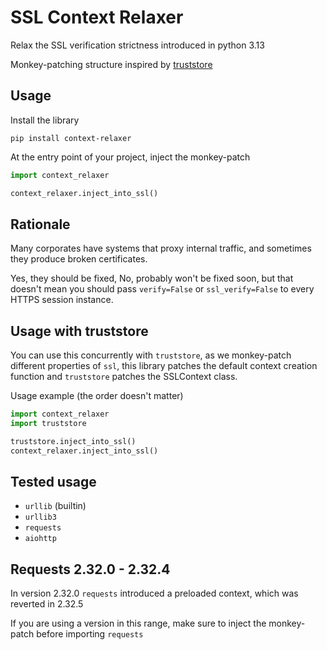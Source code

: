 # SSL Context Relaxer

Relax the SSL verification strictness introduced in python 3.13

Monkey-patching structure inspired by [truststore](https://github.com/sethmlarson/truststore)

## Usage

Install the library

```
pip install context-relaxer
```

At the entry point of your project, inject the monkey-patch

```python
import context_relaxer

context_relaxer.inject_into_ssl()
```

## Rationale

Many corporates have systems that proxy internal traffic, and sometimes they produce broken certificates.

Yes, they should be fixed, No, probably won't be fixed soon, but that doesn't mean you should pass `verify=False`
or `ssl_verify=False` to every HTTPS session instance.

## Usage with truststore

You can use this concurrently with `truststore`, as we monkey-patch different properties of `ssl`, this library patches
the default context creation function and `truststore` patches the SSLContext class. 

Usage example (the order doesn't matter)

```python
import context_relaxer
import truststore

truststore.inject_into_ssl()
context_relaxer.inject_into_ssl()
```

## Tested usage

* `urllib` (builtin)
* `urllib3`
* `requests`
* `aiohttp`

## Requests 2.32.0 - 2.32.4

In version 2.32.0 `requests` introduced a preloaded context, which was reverted in 2.32.5

If you are using a version in this range, make sure to inject the monkey-patch before importing `requests` 
